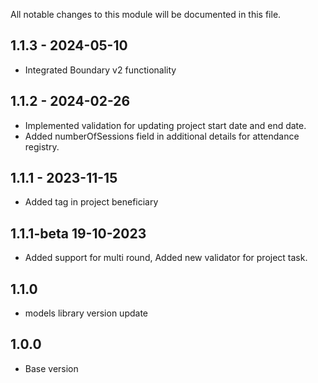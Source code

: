 All notable changes to this module will be documented in this file.

## 1.1.3 - 2024-05-10
- Integrated Boundary v2 functionality

## 1.1.2 - 2024-02-26
- Implemented validation for updating project start date and end date.
- Added numberOfSessions field in additional details for attendance registry.

## 1.1.1 - 2023-11-15
- Added tag in project beneficiary 

## 1.1.1-beta 19-10-2023
  - Added support for multi round, Added new validator for project task.

## 1.1.0
  - models library version update

## 1.0.0
  - Base version


